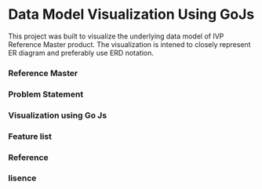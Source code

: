 # Data Model Visualization Using GoJs

This project was built to visualize the underlying data model of IVP Reference Master product. The visualization is intened to closely represent ER diagram and preferably use ERD notation.

### Reference Master

### Problem Statement

### Visualization using Go Js

### Feature list

### Reference

### lisence


